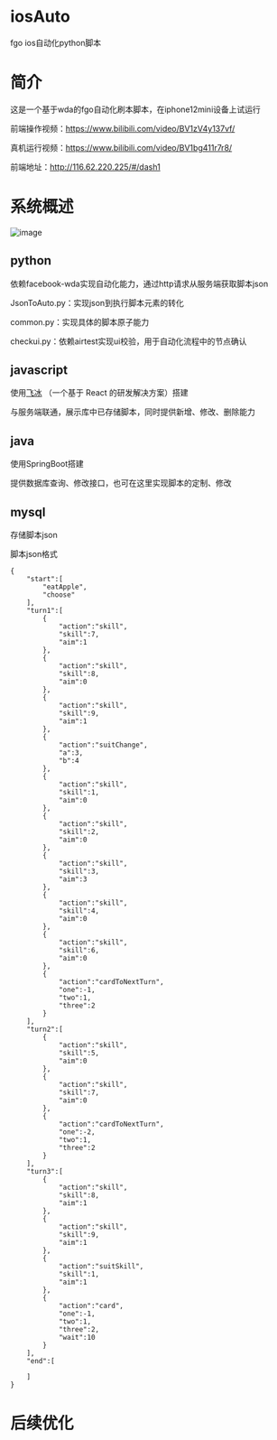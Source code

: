 # iosAuto
 fgo ios自动化python脚本

# 简介
这是一个基于wda的fgo自动化刷本脚本，在iphone12mini设备上试运行

前端操作视频：https://www.bilibili.com/video/BV1zV4y137vf/

真机运行视频：https://www.bilibili.com/video/BV1bg411r7r8/

前端地址：http://116.62.220.225/#/dash1

# 系统概述

![image](https://cdn.nlark.com/yuque/0/2022/png/12503614/1667119194323-925eb38e-a2c8-474f-b3cb-b983c5cf21e3.png)

## python
依赖facebook-wda实现自动化能力，通过http请求从服务端获取脚本json

JsonToAuto.py：实现json到执行脚本元素的转化

common.py：实现具体的脚本原子能力

checkui.py：依赖airtest实现ui校验，用于自动化流程中的节点确认

## javascript
使用[飞冰](https://ice.work/) （一个基于 React 的研发解决方案）搭建

与服务端联通，展示库中已存储脚本，同时提供新增、修改、删除能力

## java
使用SpringBoot搭建

提供数据库查询、修改接口，也可在这里实现脚本的定制、修改

## mysql

存储脚本json

脚本json格式
```
{
    "start":[
        "eatApple",
        "choose"
    ],
    "turn1":[
        {
            "action":"skill",
            "skill":7,
            "aim":1
        },
        {
            "action":"skill",
            "skill":8,
            "aim":0
        },
        {
            "action":"skill",
            "skill":9,
            "aim":1
        },
        {
            "action":"suitChange",
            "a":3,
            "b":4
        },
        {
            "action":"skill",
            "skill":1,
            "aim":0
        },
        {
            "action":"skill",
            "skill":2,
            "aim":0
        },
        {
            "action":"skill",
            "skill":3,
            "aim":3
        },
        {
            "action":"skill",
            "skill":4,
            "aim":0
        },
        {
            "action":"skill",
            "skill":6,
            "aim":0
        },
        {
            "action":"cardToNextTurn",
            "one":-1,
            "two":1,
            "three":2
        }
    ],
    "turn2":[
        {
            "action":"skill",
            "skill":5,
            "aim":0
        },
        {
            "action":"skill",
            "skill":7,
            "aim":0
        },
        {
            "action":"cardToNextTurn",
            "one":-2,
            "two":1,
            "three":2
        }
    ],
    "turn3":[
        {
            "action":"skill",
            "skill":8,
            "aim":1
        },
        {
            "action":"skill",
            "skill":9,
            "aim":1
        },
        {
            "action":"suitSkill",
            "skill":1,
            "aim":1
        },
        {
            "action":"card",
            "one":-1,
            "two":1,
            "three":2,
            "wait":10
        }
    ],
    "end":[

    ]
}
```


# 后续优化
